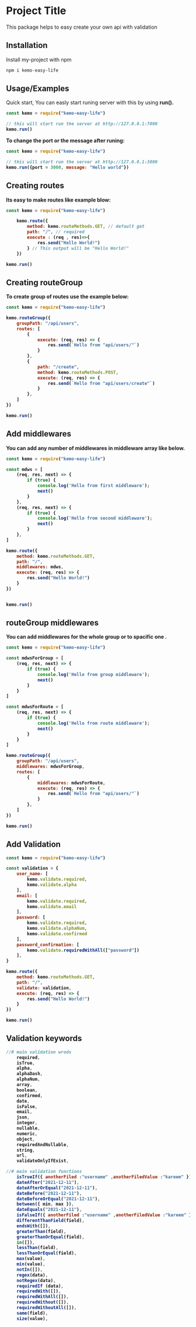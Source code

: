 
# Project Title

This package helps to easy create your own api with validation


## Installation

Install my-project with npm

```bash
npm i kemo-easy-life
```
    
## Usage/Examples

Quick start, You can easly start runing server with this by using <b>run()<b>.
```javascript
const kemo = require("kemo-easy-life")

// this will start run the server at http://127.0.0.1:7000
kemo.run() 
```
To change the port or the message after runing:

```javascript
const kemo = require("kemo-easy-life")

// this will start run the server at http://127.0.0.1:3000
kemo.run({port = 3000, message: "Hello world"}) 
```


## Creating routes
Its easy to make routes like example blow:
```javascript
const kemo = require("kemo-easy-life")

    kemo.route({
        method: kemo.routeMethods.GET, // default get
        path: "/", // required
        execute : (req , res)=>{
            res.send("Hello World!")
        } // This output will be "Hello World!"
    })

kemo.run() 
```
## Creating routeGroup
To create group of routes use the example below:
```javascript
const kemo = require("kemo-easy-life")

kemo.routeGroup({
    groupPath: "/api/users",
    routes: [
        {
            execute: (req, res) => {
                res.send(`Hello from "api/users/"`)
            }
        },
        {
            path: "/create",
            method: kemo.routeMethods.POST,
            execute: (req, res) => {
                res.send(`Hello from "api/users/create"`)
            }
        },
    ]
})

kemo.run()
```

## Add middlewares
You can add any number of middlewares in middleware array like below.
```javascript
const kemo = require("kemo-easy-life")

const mdws = [
    (req, res, next) => {
        if (true) {
            console.log('Hello from first middleware');
            next()
        }
    },
    (req, res, next) => {
        if (true) {
            console.log('Hello from second middleware');
            next()
        }
    },
]

kemo.route({
    method: kemo.routeMethods.GET,
    path: "/",
    middlewares: mdws,
    execute: (req, res) => {
        res.send("Hello World!")
    }
})


kemo.run()
```
## routeGroup middlewares
You can add middlewares for the whole group or to spacific one .
```javascript
const kemo = require("kemo-easy-life")

const mdwsForGroup = [
    (req, res, next) => {
        if (true) {
            console.log('Hello from group middleware');
            next()
        }
    }
]

const mdwsForRoute = [
    (req, res, next) => {
        if (true) {
            console.log('Hello from route middleware');
            next()
        }
    }
]

kemo.routeGroup({
    groupPath: "/api/users",
    middlewares: mdwsForGroup,
    routes: [
        {
            middlewares: mdwsForRoute,
            execute: (req, res) => {
                res.send(`Hello from "api/users/"`)
            }
        },
    ]
})

kemo.run()
```

## Add Validation

```javascript
const kemo = require("kemo-easy-life")

const validation = {
    user_name: [
        kemo.validate.required,
        kemo.validate.alpha
    ],
    email: [
        kemo.validate.required,
        kemo.validate.email
    ],
    password: [
        kemo.validate.required,
        kemo.validate.alphaNum,
        kemo.validate.confirmed
    ],
    password_confirmation: [
        kemo.validate.requiredWithAll(["password"])
    ],
}

kemo.route({
    method: kemo.routeMethods.GET,
    path: "/",
    validate: validation,
    execute: (req, res) => {
        res.send("Hello World!")
    }
})

kemo.run()
```

## Validation keywords

```javascript
//# main validation wrods
    required,
    isTrue,
    alpha,
    alphaDash,
    alphaNum,
    array,
    boolean,
    confirmed,
    date,
    isFalse,
    email,
    json,
    integer,
    nullable,
    numeric,
    object,
    requiredAndNullable,
    string,
    url,
    validateOnlyIfExist,

//# main validation functions
    isTrueIf({ anotherFiled :"username" ,anotherFiledValue :"kareem" }),
    dateAfter("2021-12-11"),
    dateAfterOrEqual("2021-12-11"), 
    dateBefore("2021-12-11"),  
    dateBeforeOrEqual("2021-12-11"), 
    between({ min, max }), 
    dateEquals("2021-12-11"), 
    isFalseIf({ anotherFiled :"username" ,anotherFiledValue :"kareem" }),
    differentThanField(field), 
    endsWith([]), 
    greaterThan(field), 
    greaterThanOrEqual(field), 
    in([]), 
    lessThan(field),
    lessThanOrEqual(field), 
    max(value),
    min(value),
    notIn([]),
    regex(data),
    notRegex(data),
    requiredIf (data),
    requiredWith([]),
    requiredWithAll([]),
    requiredWithout([]),
    requiredWithoutAll([]),
    same(field),
    size(value),
```